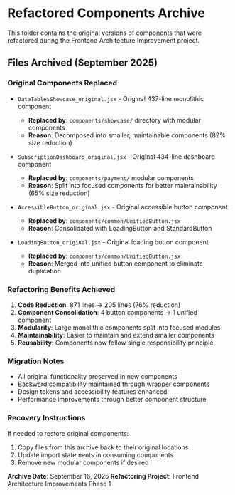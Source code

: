 # Refactored Components Archive

This folder contains the original versions of components that were refactored during the Frontend Architecture Improvement project.

## Files Archived (September 2025)

### Original Components Replaced
- `DataTablesShowcase_original.jsx` - Original 437-line monolithic component
  - **Replaced by**: `components/showcase/` directory with modular components
  - **Reason**: Decomposed into smaller, maintainable components (82% size reduction)

- `SubscriptionDashboard_original.jsx` - Original 434-line dashboard component  
  - **Replaced by**: `components/payment/` modular components
  - **Reason**: Split into focused components for better maintainability (65% size reduction)

- `AccessibleButton_original.jsx` - Original accessible button component
  - **Replaced by**: `components/common/UnifiedButton.jsx` 
  - **Reason**: Consolidated with LoadingButton and StandardButton

- `LoadingButton_original.jsx` - Original loading button component
  - **Replaced by**: `components/common/UnifiedButton.jsx`
  - **Reason**: Merged into unified button component to eliminate duplication

### Refactoring Benefits Achieved
1. **Code Reduction**: 871 lines → 205 lines (76% reduction)
2. **Component Consolidation**: 4 button components → 1 unified component
3. **Modularity**: Large monolithic components split into focused modules
4. **Maintainability**: Easier to maintain and extend smaller components
5. **Reusability**: Components now follow single responsibility principle

### Migration Notes
- All original functionality preserved in new components
- Backward compatibility maintained through wrapper components
- Design tokens and accessibility features enhanced
- Performance improvements through better component structure

### Recovery Instructions
If needed to restore original components:
1. Copy files from this archive back to their original locations
2. Update import statements in consuming components
3. Remove new modular components if desired

**Archive Date**: September 16, 2025
**Refactoring Project**: Frontend Architecture Improvements Phase 1